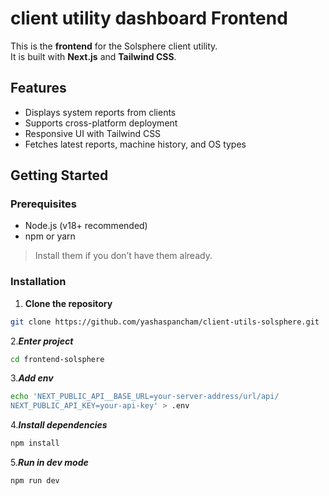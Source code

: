 # client utility dashboard Frontend

This is the **frontend** for the Solsphere client utility.  
It is built with **Next.js** and **Tailwind CSS**.

## Features
- Displays system reports from clients  
- Supports cross-platform deployment  
- Responsive UI with Tailwind CSS  
- Fetches latest reports, machine history, and OS types  

## Getting Started

### Prerequisites
- Node.js (v18+ recommended)  
- npm or yarn  

> Install them if you don’t have them already.

### Installation
1. **Clone the repository**  
```bash
git clone https://github.com/yashaspancham/client-utils-solsphere.git
```
2.***Enter project***
```bash
cd frontend-solsphere
```
3.***Add env***
```bash
echo 'NEXT_PUBLIC_API__BASE_URL=your-server-address/url/api/
NEXT_PUBLIC_API_KEY=your-api-key' > .env
```
4.***Install dependencies***
```bash
npm install
```
5.***Run in dev mode***
```bash
npm run dev
```
